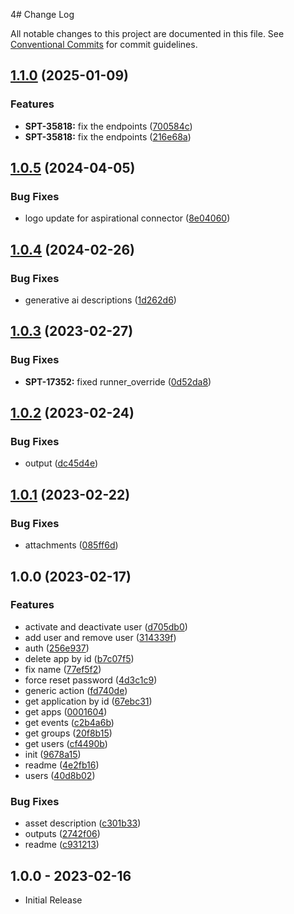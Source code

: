 4# Change Log

All notable changes to this project are documented in this file.
See [Conventional Commits](https://conventionalcommits.org) for commit guidelines.

## [1.1.0](https://github.com/swimlane-connectors/t_okta/compare/1.0.5...1.1.0) (2025-01-09)


### Features

* **SPT-35818:** fix the endpoints ([700584c](https://github.com/swimlane-connectors/t_okta/commit/700584c94490948d0af70dd465957daafbe4e779))
* **SPT-35818:** fix the endpoints ([216e68a](https://github.com/swimlane-connectors/t_okta/commit/216e68ab87ac701b3964e031d88984d6f789dd11))

## [1.0.5](https://github.com/swimlane-connectors/t_okta/compare/1.0.4...1.0.5) (2024-04-05)


### Bug Fixes

* logo update for aspirational connector ([8e04060](https://github.com/swimlane-connectors/t_okta/commit/8e0406017d7ddff6d17c6ffd8c392748267b1191))

## [1.0.4](https://github.com/swimlane-connectors/t_okta/compare/1.0.3...1.0.4) (2024-02-26)


### Bug Fixes

* generative ai descriptions ([1d262d6](https://github.com/swimlane-connectors/t_okta/commit/1d262d6a0f7fa9b646fc6bb8c332ab427bdf3b52))

## [1.0.3](https://github.com/swimlane-connectors/t_okta/compare/1.0.2...1.0.3) (2023-02-27)


### Bug Fixes

* **SPT-17352:** fixed runner_override ([0d52da8](https://github.com/swimlane-connectors/t_okta/commit/0d52da82b70887c4dc412147276e55936ea404dc))

## [1.0.2](https://github.com/swimlane-connectors/t_okta/compare/1.0.1...1.0.2) (2023-02-24)


### Bug Fixes

* output ([dc45d4e](https://github.com/swimlane-connectors/t_okta/commit/dc45d4ee0e7828bd5bf9b01b0afa5e86b42296c2))

## [1.0.1](https://github.com/swimlane-connectors/t_okta/compare/1.0.0...1.0.1) (2023-02-22)


### Bug Fixes

* attachments ([085ff6d](https://github.com/swimlane-connectors/t_okta/commit/085ff6d2be6ddb1132960be03844b9c921df3013))

## 1.0.0 (2023-02-17)


### Features

* activate and deactivate user ([d705db0](https://github.com/swimlane-connectors/t_okta/commit/d705db08110c733afd0afe164805185d508e6ec7))
* add user and remove user ([314339f](https://github.com/swimlane-connectors/t_okta/commit/314339fd829d156cdaf6763ae492f6842111879c))
* auth ([256e937](https://github.com/swimlane-connectors/t_okta/commit/256e937f3c13a2bd51f2587d3e862d39b86b50d4))
* delete app by id ([b7c07f5](https://github.com/swimlane-connectors/t_okta/commit/b7c07f50abba2a4de3d5584d4c9bd1cd268d84e5))
* fix name ([77ef5f2](https://github.com/swimlane-connectors/t_okta/commit/77ef5f20546a0ad87edf44fd8fe9419274a00637))
* force reset password ([4d3c1c9](https://github.com/swimlane-connectors/t_okta/commit/4d3c1c9745624f85dee1297f7c6b04bc0a2f3871))
* generic action ([fd740de](https://github.com/swimlane-connectors/t_okta/commit/fd740de77d5480135222e6f616ec7a1c1ab4dc43))
* get application by id ([67ebc31](https://github.com/swimlane-connectors/t_okta/commit/67ebc31c28332e4627bf5248b90345a59ff215fc))
* get apps ([0001604](https://github.com/swimlane-connectors/t_okta/commit/0001604e6cf03ef0d8385cf54279d788a5521ca3))
* get events ([c2b4a6b](https://github.com/swimlane-connectors/t_okta/commit/c2b4a6bbef30dd40594b4b306b29aafa11298d45))
* get groups ([20f8b15](https://github.com/swimlane-connectors/t_okta/commit/20f8b15c5132f108da70740c2a11c5fa7024a83b))
* get users ([cf4490b](https://github.com/swimlane-connectors/t_okta/commit/cf4490bdcd085cf617c9ca7a7824831d0f88821d))
* init ([9678a15](https://github.com/swimlane-connectors/t_okta/commit/9678a1559b264a20c96db33a325a99c0e75b40cc))
* readme ([4e2fb16](https://github.com/swimlane-connectors/t_okta/commit/4e2fb1601b3399ee36b7ed22bf83710e24f76bba))
* users ([40d8b02](https://github.com/swimlane-connectors/t_okta/commit/40d8b02f98aa6fa96fe78aaea9426eff08a5cfe3))


### Bug Fixes

* asset description ([c301b33](https://github.com/swimlane-connectors/t_okta/commit/c301b33e740a95ac118158a801bb8c7b289d8ae4))
* outputs ([2742f06](https://github.com/swimlane-connectors/t_okta/commit/2742f06228b7feecd313a9308c5cfa7c990d4fe5))
* readme ([c931213](https://github.com/swimlane-connectors/t_okta/commit/c931213af4ba412a377687c250240dc1ecd47ca6))

## 1.0.0 - 2023-02-16
 * Initial Release
